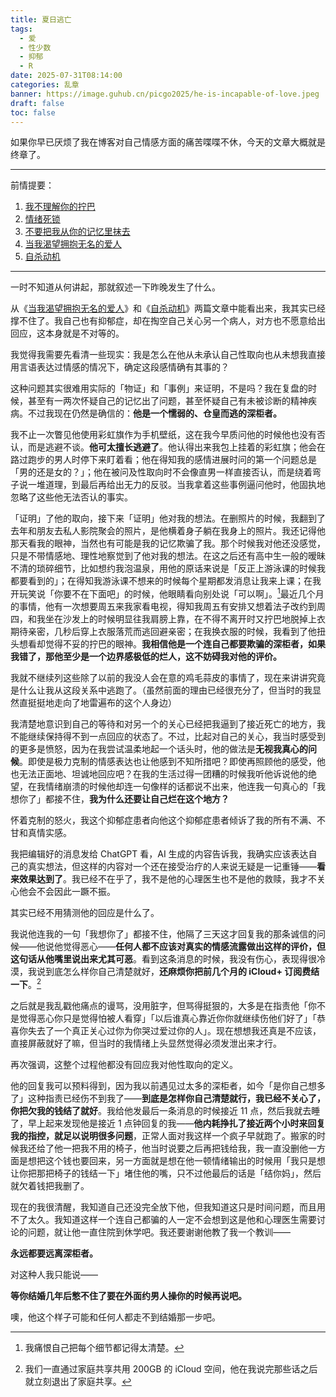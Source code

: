 ```yaml
---
title: 夏日逃亡
tags:
  - 爱
  - 性少数
  - 抑郁
  - R
date: 2025-07-31T08:14:00
categories: 乱章
banner: https://image.guhub.cn/picgo2025/he-is-incapable-of-love.jpeg
draft: false
toc: false
---
```


如果你早已厌烦了我在博客对自己情感方面的痛苦喋喋不休，今天的文章大概就是终章了。<!--more-->

---

前情提要：

1. [我不理解你的拧巴](/posts/我不理解你的拧巴/)
2. [情绪死锁](/posts/情绪死锁/)
3. [不要把我从你的记忆里抹去](/posts/不要把我从你的记忆里抹去/)
4. [当我渴望拥抱无名的爱人](/posts/当我渴望拥抱无名的爱人/)
5. [自杀动机](/posts/自杀动因/)

---

一时不知道从何讲起，那就叙述一下昨晚发生了什么。

从《[当我渴望拥抱无名的爱人](/posts/当我渴望拥抱无名的爱人/)》和《[自杀动机](/posts/自杀动因/)》两篇文章中能看出来，我其实已经撑不住了。我自己也有抑郁症，却在掏空自己关心另一个病人，对方也不愿意给出回应，这本身就是不对等的。

我觉得我需要先看清一些现实：我是怎么在他从未承认自己性取向也从未想我直接用言语表达过情感的情况下，确定这段感情确有其事的？

这种问题其实很难用实际的「物证」和「事例」来证明，不是吗？我在复盘的时候，甚至有一两次怀疑自己的记忆出了问题，甚至怀疑自己有未被诊断的精神疾病。不过我现在仍然是确信的：**他是一个懦弱的、仓皇而逃的深柜者。**

我不止一次瞥见他使用彩虹旗作为手机壁纸，这在我今早质问他的时候他也没有否认，而是逃避不谈。**他可太擅长逃避了**。他认得出来我包上挂着的彩虹旗；他会在路过跑步的男人时停下来盯着看；他在得知我的感情进展时问的第一个问题总是「男的还是女的？」；他在被问及性取向时不会像直男一样直接否认，而是绕着弯子说一堆道理，到最后再给出无力的反驳。当我拿着这些事例逼问他时，他固执地忽略了这些他无法否认的事实。

「证明」了他的取向，接下来「证明」他对我的想法。在删照片的时候，我翻到了去年和朋友去私人影院聚会的照片，是他横着身子躺在我身上的照片。我还记得他那天看我的眼神，当然也有可能是我的记忆欺骗了我。那个时候我对他还没感觉，只是不带情感地、理性地察觉到了他对我的想法。在这之后还有高中生一般的暧昧不清的琐碎细节，比如想约我泡温泉，用他的原话来说是「反正上游泳课的时候我都要看到的」；在得知我游泳课不想来的时候每个星期都发消息让我来上课；在我开玩笑说「你要不在下面吧」的时候，他眼睛看向别处说「可以啊」。[^1]最近几个月的事情，他有一次想要周五来我家看电视，得知我周五有安排又想着法子改约到周四，和我坐在沙发上的时候明显往我肩膀上靠，在不得不离开时又拧巴地脱掉上衣期待亲密，几秒后穿上衣服落荒而逃回避亲密；在我换衣服的时候，我看到了他扭头想看却觉得不妥的拧巴的眼神。**我相信他是一个连自己都要欺骗的深柜者，如果我错了，那他至少是一个边界感极低的烂人，这不妨碍我对他的评价。**

我就不继续列这些除了以前的我没人会在意的鸡毛蒜皮的事情了，现在来讲讲究竟是什么让我从这段关系中逃跑了。（虽然前面的理由已经很充分了，但当时的我显然直挺挺地走向了地雷遍布的这个人身边）

我清楚地意识到自己的等待和对另一个的关心已经把我逼到了接近死亡的地方，我不能继续保持得不到一点回应的状态了。不过，比起对自己的关心，我当时感受到的更多是愤怒，因为在我尝试温柔地起一个话头时，他的做法是**无视我真心的问候**。即使是极力克制的情感表达也让他感到不知所措吧？即使再照顾他的感受，他也无法正面地、坦诚地回应吧？在我的生活过得一团糟的时候我听他诉说他的绝望，在我情绪崩溃的时候他却连一句像样的话都说不出来，他连我一句真心的「我想你了」都接不住，**我为什么还要让自己烂在这个地方？**

怀着克制的怒火，我这个抑郁症患者向他这个抑郁症患者倾诉了我的所有不满、不甘和真情实感。

我把编辑好的消息发给 ChatGPT 看，AI 生成的内容告诉我，我确实应该表达自己的真实想法，但这样的内容对一个还在接受治疗的人来说无疑是一记重锤——**看来效果达到了**。我已经不在乎了，我不是他的心理医生也不是他的救赎，我才不关心他会不会因此一蹶不振。

其实已经不用猜测他的回应是什么了。

我说他连我的一句「我想你了」都接不住，他隔了三天这才回复我的那条诚信的问候——他说他觉得恶心——**任何人都不应该对真实的情感流露做出这样的评价，但这句话从他嘴里说出来尤其可恶**。看到这条消息的时候，我没有伤心，表现得很冷漠，我说到底怎么样你自己清楚就好，**还麻烦你把前几个月的 iCloud+ 订阅费结一下**。[^2]

之后就是我乱戳他痛点的谩骂，没用脏字，但骂得挺狠的，大多是在指责他「你不是觉得恶心你只是觉得怕被人看穿」「以后谁真心靠近你你就继续伤他们好了」「恭喜你失去了一个真正关心过你为你哭过爱过你的人」。现在想想我还真是不应该，直接屏蔽就好了嘛，但当时的我情绪上头显然觉得必须发泄出来才行。

再次强调，这整个过程他都没有回应我对他性取向的定义。

他的回复我可以预料得到，因为我以前遇见过太多的深柜者，如今「是你自己想多了」这种指责已经伤不到我了——**到底是怎样你自己清楚就行，我已经不关心了，你把欠我的钱结了就好**。我给他发最后一条消息的时候接近 11 点，然后我就去睡了，早上起来发现他是接近 1 点钟回复的我——**他内耗挣扎了接近两个小时来回复我的指控，就足以说明很多问题**，正常人面对我这样一个疯子早就跑了。搬家的时候我还给了他一把我不用的椅子，他当时说要之后再把钱给我，我一直没删他一方面是想把这个钱也要回来，另一方面就是想在他一顿情绪输出的时候用「我只是想让你把那把椅子的钱结一下」堵住他的嘴，只不过他最后的话是「结你妈」，然后就欠着钱把我删了。

现在的我很清醒，我知道自己还没完全放下他，但我知道这只是时间问题，而且用不了太久。我知道这样一个连自己都骗的人一定不会想到这是他和心理医生需要讨论的问题，就让他一直住院到休学吧。我还要谢谢他教了我一个教训——

**永远都要远离深柜者。**

对这种人我只能说——

**等你结婚几年后憋不住了要在外面约男人操你的时候再说吧。**

噢，他这个样子可能和任何人都走不到结婚那一步吧。

[^1]: 我痛恨自己把每个细节都记得太清楚。

[^2]: 我们一直通过家庭共享共用 200GB 的 iCloud 空间，他在我说完那些话之后就立刻退出了家庭共享。
